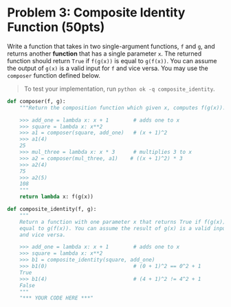 # Problem 3: Composite Identity Function (50pts)

Write a function that takes in two single-argument functions, `f` and `g`, and returns another **function** that has a single parameter `x`. The returned function should return `True` if `f(g(x))` is equal to `g(f(x))`. You can assume the output of `g(x)` is a valid input for `f` and vice versa. You may use the `composer` function defined below.

> To test your implementation, run `python ok -q composite_identity`.

```python
def composer(f, g):
    """Return the composition function which given x, computes f(g(x)).

    >>> add_one = lambda x: x + 1        # adds one to x
    >>> square = lambda x: x**2
    >>> a1 = composer(square, add_one)   # (x + 1)^2
    >>> a1(4)
    25
    >>> mul_three = lambda x: x * 3      # multiplies 3 to x
    >>> a2 = composer(mul_three, a1)    # ((x + 1)^2) * 3
    >>> a2(4)
    75
    >>> a2(5)
    108
    """
    return lambda x: f(g(x))

def composite_identity(f, g):
    """
    Return a function with one parameter x that returns True if f(g(x)) is
    equal to g(f(x)). You can assume the result of g(x) is a valid input for f
    and vice versa.

    >>> add_one = lambda x: x + 1        # adds one to x
    >>> square = lambda x: x**2
    >>> b1 = composite_identity(square, add_one)
    >>> b1(0)                            # (0 + 1)^2 == 0^2 + 1
    True
    >>> b1(4)                            # (4 + 1)^2 != 4^2 + 1
    False
    """
    "*** YOUR CODE HERE ***"
```
